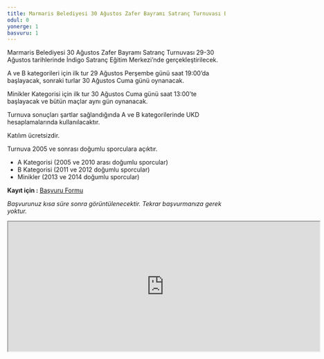 ```yaml
---
title: Marmaris Belediyesi 30 Ağustos Zafer Bayramı Satranç Turnuvası Başlıyor!
odul: 0
yonerge: 1
basvuru: 1
---
```


Marmaris Belediyesi 30 Ağustos Zafer Bayramı Satranç Turnuvası 29-30 Ağustos tarihlerinde İndigo Satranç Eğitim Merkezi’nde gerçekleştirilecek.

A ve B kategorileri için ilk tur 29 Ağustos Perşembe günü saat 19:00’da başlayacak, sonraki turlar 30 Ağustos Cuma günü oynanacak.

Minikler Kategorisi için ilk tur 30 Ağustos Cuma günü saat 13:00’te başlayacak ve bütün maçlar aynı gün oynanacak.

Turnuva sonuçları şartlar sağlandığında A ve B kategorilerinde UKD hesaplamalarında kullanılacaktır. 

Katılım ücretsizdir.

Turnuva 2005 ve sonrası doğumlu sporculara açıktır.

* A Kategorisi (2005 ve 2010 arası doğumlu sporcular)
* B Kategorisi (2011 ve 2012 doğumlu sporcular)
* Minikler (2013 ve 2014 doğumlu sporcular)

**Kayıt için :** <a href="https://forms.gle/SZjF4fhd8CfN37iX9" target="_blank">Başvuru Formu</a>

_Başvurunuz kısa süre sonra görüntülenecektir. Tekrar başvurmanıza gerek yoktur._
<iframe src="https://docs.google.com/spreadsheets/d/e/2PACX-1vQAOcu8ybCq8ojX4oYDnqlECGzNfG-W1fwXuwjukGT3-oGVu9JMHimAmfCS-xJijD9CHHEiFba5xm48/pubhtml?widget=true&amp;headers=false" width="720" height="300"></iframe>
